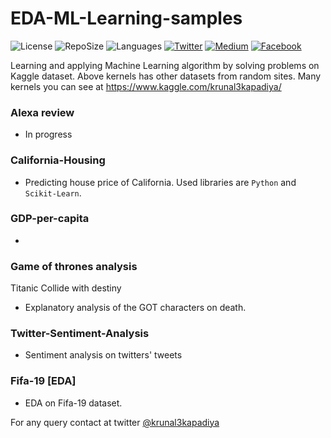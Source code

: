 # EDA-ML-Learning-samples

![License](https://img.shields.io/github/license/krunal3kapadiya/EDA-ML-Learning-samples.svg)
![RepoSize](https://img.shields.io/github/repo-size/krunal3kapadiya/EDA-ML-Learning-samples)
![Languages](https://img.shields.io/github/languages/count/krunal3kapadiya/EDA-ML-Learning-samples)
[![Twitter](https://img.shields.io/badge/Twitter-%40krunal3kapadiya-blue.svg)](https://twitter.com/krunal3kapadiya)
[![Medium](https://img.shields.io/badge/Medium-%40krunal3kapadiya-blue.svg)](https://medium.com/@krunal3kapadiya)
[![Facebook](https://img.shields.io/badge/Facebook-Krunal3kapadiya-blue.svg)](https://www.facebook.com/krunal3kapadiya)


Learning and applying Machine Learning algorithm by solving problems on Kaggle dataset. 
Above kernels has other datasets from random sites. Many kernels you can see at https://www.kaggle.com/krunal3kapadiya/

### Alexa review
- In progress

### California-Housing
- Predicting house price of California. Used libraries are `Python` and `Scikit-Learn`.

### GDP-per-capita
- 
### Game of thrones analysis
Titanic Collide with destiny
- Explanatory analysis of the GOT characters on death.

### Twitter-Sentiment-Analysis
- Sentiment analysis on twitters' tweets

### Fifa-19 [EDA]
- EDA on Fifa-19 dataset.

For any query contact at twitter [@krunal3kapadiya](https://twitter.com/krunal3kapadiya)

